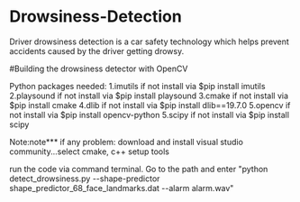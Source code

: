 # Drowsiness-Detection

Driver drowsiness detection is a car safety technology which helps prevent accidents caused by the driver getting drowsy.

#Building the drowsiness detector with OpenCV

Python packages needed:
1.imutils     if not install via $pip install imutils
2.playsound   if not install via $pip install playsound
3.cmake       if not install via $pip install cmake
4.dlib        if not install via $pip install dlib==19.7.0
5.opencv      if not install via $pip install opencv-python
5.scipy       if not install via $pip install scipy



Note:note*** if any problem: download and install visual studio community...select cmake, c++ setup tools


run the code via command terminal. 
Go to the path and enter "python detect_drowsiness.py --shape-predictor shape_predictor_68_face_landmarks.dat --alarm alarm.wav"
